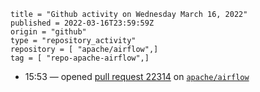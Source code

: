 ```
title = "Github activity on Wednesday March 16, 2022"
published = 2022-03-16T23:59:59Z
origin = "github"
type = "repository_activity"
repository = [ "apache/airflow",]
tag = [ "repo-apache-airflow",]
```

* 15:53 — opened [pull request 22314](https://github.com/apache/airflow/pull/22314) on [`apache/airflow`](https://github.com/apache/airflow)
